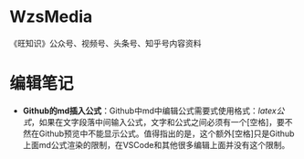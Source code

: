 # WzsMedia
《旺知识》公众号、视频号、头条号、知乎号内容资料

# 编辑笔记
- **Github的md插入公式**：Github中md中编辑公式需要式使用格式：$latex公式$，如果在文字段落中间输入公式，文字和公式之间必须有一个[空格]，要不然在Github预览中不能显示公式。值得指出的是，这个额外[空格]只是Github上面md公式渲染的限制，在VSCode和其他很多编辑上面并没有这个限制。
